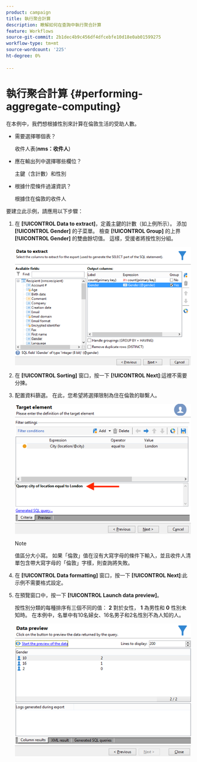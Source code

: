 ```yaml
---
product: campaign
title: 執行聚合計算
description: 瞭解如何在查詢中執行聚合計算
feature: Workflows
source-git-commit: 2b1dec4b9c456df4dfcebfe10d18e0ab01599275
workflow-type: tm+mt
source-wordcount: '225'
ht-degree: 0%

---
```


# 執行聚合計算 {#performing-aggregate-computing}

在本例中，我們想根據性別來計算在倫敦生活的受助人數。

* 需要選擇哪個表？

   收件人表(**nms：收件人**)

* 應在輸出列中選擇哪些欄位？

   主鍵（含計數）和性別

* 根據什麼條件過濾資訊？

   根據住在倫敦的收件人

要建立此示例，請應用以下步驟：

1. 在 **[!UICONTROL Data to extract]**，定義主鍵的計數（如上例所示）。 添加 **[!UICONTROL Gender]** 的子菜單。 檢查 **[!UICONTROL Group]** 的上界 **[!UICONTROL Gender]** 的雙曲餘切值。 這樣，受援者將按性別分組。

   ![](assets/query_editor_nveau_27.png)

1. 在 **[!UICONTROL Sorting]** 窗口，按一下 **[!UICONTROL Next]**:這裡不需要分揀。
1. 配置資料篩選。 在此，您希望將選擇限制為住在倫敦的聯繫人。

   ![](assets/query_editor_22.png)

   >[!NOTE]
   >
   >值區分大小寫。 如果「倫敦」值在沒有大寫字母的條件下輸入，並且收件人清單包含帶大寫字母的「倫敦」字樣，則查詢將失敗。

1. 在 **[!UICONTROL Data formatting]** 窗口，按一下 **[!UICONTROL Next]**:此示例不需要格式設定。
1. 在預覽窗口中，按一下 **[!UICONTROL Launch data preview]**。

   按性別分類的每種排序有三個不同的值： **2** 對於女性， **1** 為男性和 **0** 性別未知時。 在本例中，名單中有10名婦女、16名男子和2名性別不為人知的人。

   ![](assets/query_editor_agregat_04.png)
